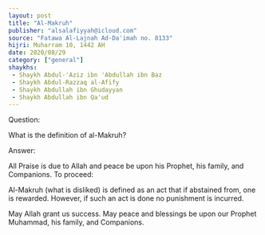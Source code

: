 ```yaml
---
layout: post
title: "Al-Makruh"
publisher: "alsalafiyyah@icloud.com"
source: "Fatawa Al-Lajnah Ad-Da'imah no. 8133"
hijri: Muharram 10, 1442 AH
date: 2020/08/29
category: ["general"]
shaykhs: 
 - Shaykh Abdul-'Aziz ibn 'Abdullah ibn Baz
 - Shaykh Abdul-Razzaq al-Afify
 - Shaykh Abdullah ibn Ghudayyan
 - Shaykh Abdullah ibn Qa'ud
---
```


Question: 

What is the definition of al-Makruh?

Answer:

All Praise is due to Allah and peace be upon his Prophet, his family, and Companions. To proceed: 

Al-Makruh (what is disliked) is defined as an act that if abstained from, one is rewarded. However, if such an act is done no punishment is incurred.

May Allah grant us success. May peace and blessings be upon our Prophet Muhammad, his family, and Companions.